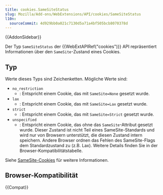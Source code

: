 ```yaml
---
title: cookies.SameSiteStatus
slug: Mozilla/Add-ons/WebExtensions/API/cookies/SameSiteStatus
l10n:
  sourceCommit: 4d929bb0a021c7130d5a71a4bf505bcb8070378d
---
```


{{AddonSidebar}}

Der Typ `SameSiteStatus` der {{WebExtAPIRef("cookies")}} API repräsentiert Informationen über den `SameSite`-Zustand eines Cookies.

## Typ

Werte dieses Typs sind Zeichenketten. Mögliche Werte sind:

- `no_restriction`
  - : Entspricht einem Cookie, das mit `SameSite=None` gesetzt wurde.
- `lax`
  - : Entspricht einem Cookie, das mit `SameSite=Lax` gesetzt wurde.
- `strict`
  - : Entspricht einem Cookie, das mit `SameSite=Strict` gesetzt wurde.
- `unspecified`
  - : Entspricht einem Cookie, das ohne das `SameSite`-Attribut gesetzt wurde. Dieser Zustand ist nicht Teil eines SameSite-Standards und wird nur von Browsern unterstützt, die diesen Zustand intern speichern. Andere Browser ordnen das Fehlen des SameSite-Flags dem Standardzustand zu (z.B. Lax). Weitere Details finden Sie in der Browser-Kompatibilitätstabelle.

Siehe [SameSite-Cookies](/de/docs/Web/HTTP/Guides/Cookies#samesite_cookies) für weitere Informationen.

## Browser-Kompatibilität

{{Compat}}
